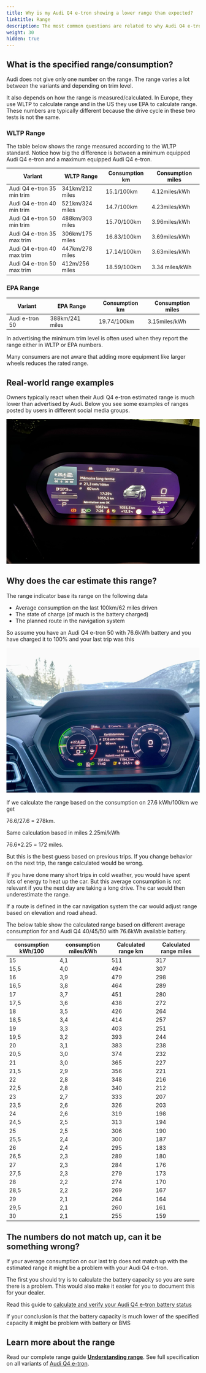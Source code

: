 ```yaml
---
title: Why is my Audi Q4 e-tron showing a lower range than expected?
linktitle: Range
description: The most common questions are related to why Audi Q4 e-tron owners experience that the car shows a lower expected range than specified.
weight: 30
hidden: true
---
```


## What is the specified range/consumption?

Audi does not give only one number on the range. The range varies a lot between the variants and depending on trim level.

It also depends on how the range is measured/calculated. In Europe, they use WLTP to calculate range and in the US they use EPA to calculate range.
These numbers are typically different because the drive cycle in these two tests is not the same.

### WLTP Range

The table below shows the range measured according to the WLTP standard. Notice how big the difference is between a minimum equipped Audi Q4 e-tron and a maximum equipped Audi Q4 e-tron.

| Variant | WLTP Range | Consumption km | Consumption miles |
|-------|-----------|-----------|------|
| Audi Q4 e-tron 35 min trim |  341km/212 miles | 15.1/100km | 4.12miles/kWh |
| Audi Q4 e-tron 40 min trim |  521km/324 miles | 14.7/100km | 4.23miles/kWh |
| Audi Q4 e-tron 50 min trim |  488km/303 miles | 15.70/100km | 3.96miles/kWh |
| Audi Q4 e-tron 35 max trim |  306km/175 miles | 16.83/100km | 3.69miles/kWh |
| Audi Q4 e-tron 40 max trim |  447km/278 miles | 17.14/100km | 3.63miles/kWh |
| Audi Q4 e-tron 50 max trim |  412m/256 miles | 18.59/100km | 3.34 miles/kWh |

### EPA Range

| Variant | EPA Range | Consumption km | Consumption miles |
|-------|-----------|-----------|------|
| Audi e-tron 50 |  388km/241 miles | 19.74/100km | 3.15miles/kWh |

In advertising the minimum trim level is often used when they report the range either in WLTP or EPA numbers.

Many consumers are not aware that adding more equipment like larger wheels reduces the rated range.

## Real-world range examples

Owners typically react when their Audi Q4 e-tron estimated range is much lower than advertised by Audi.
Below you see some examples of ranges posted by users in different social media groups.

![Low range](lowrangeexample.jpg)

## Why does the car estimate this range?

The range indicator base its range on the following data

- Average consumption on the last 100km/62 miles driven
- The state of charge (of much is the battery charged)
- The planned route in the navigation system

So assume you have an Audi Q4 e-tron 50 with 76.6kWh battery and you have charged it to 100% and your last trip was this

![Triphistory](triphistory.jpg "Triphistory")

If we calculate the range based on the consumption on 27.6 kWh/100km we get

76.6/27.6 = 278km.

Same calculation based in miles 2.25mi/kWh

76.6*2.25 = 172 miles.

But this is the best guess based on previous trips. If you change behavior on the next trip, the range calculated would be wrong.

If you have done many short trips in cold weather, you would have spent lots of energy to heat up the car. But this average consumption is not relevant if you the next day are taking a long drive. The car would then underestimate the range.

If a route is defined in the car navigation system the car would adjust range based on elevation and road ahead.

The below table show the calculated range based on different average consumption for and Audi Q4 40/45/50 with 76.6kWh available battery.

|consumption kWh/100|consumption miles/kWh|Calculated range km|Calculated range miles|
|---|---|--|---------|
|15|4,1|511|317
|15,5 |4,0|494|307|
|16|3,9|479|298|
|16,5|3,8|464|289|
|17|3,7|451|280|
|17,5|3,6|438|272|
|18|3,5|426|264|
|18,5|3,4|414|257|
|19|3,3|403|251|
|19,5|3,2|393|244|
|20|3,1|383|238|
|20,5|3,0|374|232|
|21|3,0|365|227|
|21,5|2,9|356|221|
|22|2,8|348|216|
|22,5|2,8|340|212|
|23|2,7|333|207|
|23,5|2,6|326|203|
|24|2,6|319|198|
|24,5|2,5|313|194|
|25|2,5|306|190|
|25,5|2,4|300|187|
|26|2,4|295|183|
|26,5|2,3|289|180|
|27 |2,3|284|176|
|27,5|2,3|279|173|
|28 |2,2|274|170|
|28,5|2,2|269|167|
|29 |2,1|264|164|
|29,5|2,1|260|161|
|30 |2,1|255|159|

## The numbers do not match up, can it be something wrong?

If your average consumption on our last trip does not match up with the estimated range it might be a problem with your Audi Q4 e-tron.

The first you should try is to calculate the battery capacity so you are sure there is a problem. This would also make it easier for you to document this for your dealer.

Read this guide to [calculate and verify your Audi Q4 e-tron battery status](../../../../../guides/checkingbatteryhealth/)

If your conclusion is that the battery capacity is much lower of the specified capacity it might be problem with battery or BMS

## Learn more about the range

Read our complete range guide **[Understanding range](../../../../../guides/understandingrange/)**.
See full specification on all variants of [Audi Q4 e-tron](../../../specifications).
